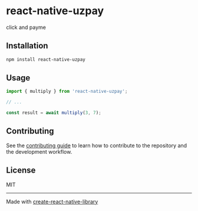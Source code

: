 # react-native-uzpay

click and payme

## Installation

```sh
npm install react-native-uzpay
```

## Usage

```js
import { multiply } from 'react-native-uzpay';

// ...

const result = await multiply(3, 7);
```

## Contributing

See the [contributing guide](CONTRIBUTING.md) to learn how to contribute to the repository and the development workflow.

## License

MIT

---

Made with [create-react-native-library](https://github.com/callstack/react-native-builder-bob)
